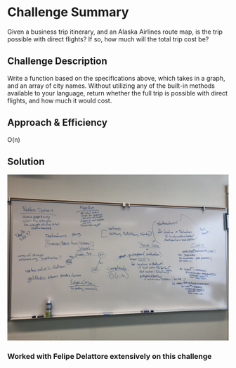 # Challenge Summary
Given a business trip itinerary, and an Alaska Airlines route map, is the trip possible with direct flights? If so, how much will the total trip cost be?

## Challenge Description
Write a function based on the specifications above, which takes in a graph, and an array of city names. Without utilizing any of the built-in methods available to your language, return whether the full trip is possible with direct flights, and how much it would cost.

## Approach & Efficiency
O(n)

## Solution
![UML-Diagram](./assets/Whiteboard-37.JPG)

### Worked with Felipe Delattore extensively on this challenge